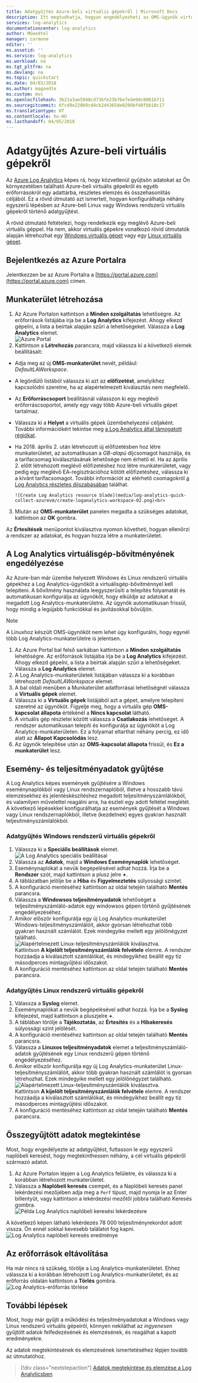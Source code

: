 ```yaml
---
title: Adatgyűjtés Azure-beli virtuális gépekről | Microsoft Docs
description: Itt megtudhatja, hogyan engedélyezheti az OMS-ügynök virtuálisgép-bővítményét, és ezzel az adatok összegyűjtését az Azure-beli virtuális gépekről a Log Analytics segítségével.
services: log-analytics
documentationcenter: log-analytics
author: MGoedtel
manager: carmonm
editor: ''
ms.assetid: ''
ms.service: log-analytics
ms.workload: na
ms.tgt_pltfrm: na
ms.devlang: na
ms.topic: quickstart
ms.date: 04/03/2018
ms.author: magoedte
ms.custom: mvc
ms.openlocfilehash: 3b21a3ae5940cd736fe23b76e7ede9dc0061b711
ms.sourcegitcommit: 6fcd9e220b9cd4cb2d4365de0299bf48fbb18c17
ms.translationtype: HT
ms.contentlocale: hu-HU
ms.lasthandoff: 04/05/2018
---
```

# <a name="collect-data-about-azure-virtual-machines"></a>Adatgyűjtés Azure-beli virtuális gépekről
Az [Azure Log Analytics](log-analytics-overview.md) képes rá, hogy közvetlenül gyűjtsön adatokat az Ön környezetében található Azure-beli virtuális gépekről és egyéb erőforrásokról egy adattárba, részletes elemzés és összehasonlítás céljából.  Ez a rövid útmutató azt ismerteti, hogyan konfigurálhatja néhány egyszerű lépésben az Azure-beli Linux vagy Windows rendszerű virtuális gépekről történő adatgyűjtést.  
 
A rövid útmutató feltételezi, hogy rendelkezik egy meglévő Azure-beli virtuális géppel. Ha nem, akkor virtuális gépekre vonatkozó rövid útmutatók alapján létrehozhat egy [Windows virtuális gépet](../virtual-machines/windows/quick-create-portal.md) vagy egy [Linux virtuális gépet](../virtual-machines/linux/quick-create-cli.md).

## <a name="log-in-to-azure-portal"></a>Bejelentkezés az Azure Portalra
Jelentkezzen be az Azure Portalra a [https://portal.azure.com](https://portal.azure.com) címen. 

## <a name="create-a-workspace"></a>Munkaterület létrehozása
1. Az Azure Portalon kattintson a **Minden szolgáltatás** lehetőségre. Az erőforrások listájába írja be a **Log Analytics** kifejezést. Ahogy elkezd gépelni, a lista a beírtak alapján szűri a lehetőségeket. Válassza a **Log Analytics** elemet.<br> ![Azure Portal](media/log-analytics-quick-collect-azurevm/azure-portal-01.png)<br>  
2. Kattintson a **Létrehozás** parancsra, majd válassza ki a következő elemek beállításait:

  * Adja meg az új **OMS-munkaterület** nevét, például: *DefaultLAWorkspace*. 
  * A legördülő listából válassza ki azt az **előfizetést**, amelyikhez kapcsolódni szeretne, ha az alapértelmezett kiválasztás nem megfelelő.
  * Az **Erőforráscsoport** beállításnál válasszon ki egy meglévő erőforráscsoportot, amely egy vagy több Azure-beli virtuális gépet tartalmaz.  
  * Válassza ki a **Helyet** a virtuális gépek üzembehelyezési céljaként.  További információkért tekintse meg [a Log Analytics által támogatott régiókat](https://azure.microsoft.com/regions/services/).
  * Ha 2018. április 2. után létrehozott új előfizetésben hoz létre munkaterületet, az automatikusan a *GB-alapú* díjcsomagot használja, és a tarifacsomag kiválasztásának lehetősége nem érhető el.  Ha az április 2. előtt létrehozott meglévő előfizetéshez hoz létre munkaterületet, vagy pedig egy meglévő EA-regisztrációhoz kötött előfizetéshez, válassza ki a kívánt tarifacsomagot.  További információt az elérhető csomagokról [a Log Analytics részletes díjszabásában](https://azure.microsoft.com/pricing/details/log-analytics/) találhat.
  
        ![Create Log Analytics resource blade](media/log-analytics-quick-collect-azurevm/create-loganalytics-workspace-02.png)<br>  

3. Miután az **OMS-munkaterület** panelen megadta a szükséges adatokat, kattintson az **OK** gombra.  

Az **Értesítések** menüpontot kiválasztva nyomon követheti, hogyan ellenőrzi a rendszer az adatokat, és hogyan hozza létre a munkaterületet. 

## <a name="enable-the-log-analytics-vm-extension"></a>A Log Analytics virtuálisgép-bővítményének engedélyezése
Az Azure-ban már üzembe helyezett Windows és Linux rendszerű virtuális gépekhez a Log Analytics-ügynököt a virtuálisgép-bővítménnyel kell telepíteni.  A bővítmény használata leegyszerűsíti a telepítés folyamatát és automatikusan konfigurálja az ügynököt, hogy elküldje az adatokat a megadott Log Analytics-munkaterületre. Az ügynök automatikusan frissül, hogy mindig a legújabb funkciókkal és javításokkal bővüljön.

>[!NOTE]
>A Linuxhoz készült OMS-ügynököt nem lehet úgy konfigurálni, hogy egynél több Log Analytics-munkaterületre is jelentsen. 

1. Az Azure Portal bal felső sarkában kattintson a **Minden szolgáltatás** lehetőségre. Az erőforrások listájába írja be a **Log Analytics** kifejezést. Ahogy elkezd gépelni, a lista a beírtak alapján szűri a lehetőségeket. Válassza a **Log Analytics** elemet.
2. A Log Analytics-munkaterületek listájában válassza ki a korábban létrehozott *DefaultLAWorkspace* elemet.
3. A bal oldali menüben a Munkaterület adatforrásai lehetőségnél válassza a **Virtuális gépek** elemet.  
4. Válassza ki a **Virtuális gépek** listájából azt a gépet, amelyre telepíteni szeretné az ügynököt. Figyelje meg, hogy a virtuális gép **OMS-kapcsolat állapota** értékénél a **Nincs kapcsolat** látható.
5. A virtuális gép részletei között válassza a **Csatlakozás** lehetőséget. A rendszer automatikusan telepíti és konfigurálja az ügynököt a Log Analytics-munkaterületen. Ez a folyamat eltarthat néhány percig, ez idő alatt az **Állapot** **Kapcsolódás** lesz.
6. Az ügynök telepítése után az **OMS-kapcsolat állapota** frissül, és **Ez a munkaterület** lesz.

## <a name="collect-event-and-performance-data"></a>Esemény- és teljesítményadatok gyűjtése
A Log Analytics képes események gyűjtésére a Windows eseménynaplókból vagy Linux rendszernaplóból, illetve a hosszabb távú elemzésekhez és jelentéskészítéshez megadott teljesítményszámlálókból, és valamilyen művelettel reagálni arra, ha észleli egy adott feltétel meglétét.  A következő lépésekkel konfigurálhatja az események gyűjtését a Windows vagy Linux rendszernaplókból, illetve (kezdetnek) egyes gyakran használt teljesítményszámlálókból.  

### <a name="data-collection-from-windows-vm"></a>Adatgyűjtés Windows rendszerű virtuális gépekről
1. Válassza ki a **Speciális beállítások** elemet.<br> ![A Log Analytics speciális beállításai](media/log-analytics-quick-collect-azurevm/log-analytics-advanced-settings-01.png)<br> 
3. Válassza az **Adatok**, majd a **Windows Eseménynaplók** lehetőséget.  
4. Eseménynaplókat a nevük begépelésével adhat hozzá.  Írja be a **Rendszer** szót, majd kattintson a plusz jelre **+**.  
5. A táblázatban jelölje be a **Hiba** és **Figyelmeztetés** súlyossági szintet.   
6. A konfiguráció mentéséhez kattintson az oldal tetején található **Mentés** parancsra.
7. Válassza a **Windowsos teljesítményadatok** lehetőséget a teljesítményszámláló-adatok egy windowsos gépen történő gyűjtésének engedélyezéséhez. 
8. Amikor először konfigurálja egy új Log Analytics-munkaterület Windows-teljesítményszámlálóit, akkor gyorsan létrehozhat több gyakran használt számlálót. Ezek mindegyike mellett egy jelölőnégyzet található.<br> ![Alapértelmezett Linux-teljesítményszámlálók kiválasztva](media/log-analytics-quick-collect-azurevm/windows-perfcounters-default.png).<br> Kattintson **A kijelölt teljesítményszámlálók felvétele** elemre.  A rendszer hozzáadja a kiválasztott számlálókat, és mindegyikhez beállít egy tíz másodperces mintagyűjtési időszakot.  
9. A konfiguráció mentéséhez kattintson az oldal tetején található **Mentés** parancsra.

### <a name="data-collection-from-linux-vm"></a>Adatgyűjtés Linux rendszerű virtuális gépekről

1. Válassza a **Syslog** elemet.  
2. Eseménynaplókat a nevük begépelésével adhat hozzá.  Írja be a **Syslog** kifejezést, majd kattintson a pluszjelre **+**.  
3. A táblában törölje a **Tájékoztatás**, az **Értesítés** és a **Hibakeresés** súlyossági szint jelölését. 
4. A konfiguráció mentéséhez kattintson az oldal tetején található **Mentés** parancsra.
5. Válassza a **Linuxos teljesítményadatok** elemet a teljesítményszámláló-adatok gyűjtésének egy Linux rendszerű gépen történő engedélyezéséhez. 
6. Amikor először konfigurálja egy új Log Analytics-munkaterület Linux-teljesítményszámlálóit, akkor több gyakran használt számlálót is gyorsan létrehozhat. Ezek mindegyike mellett egy jelölőnégyzet található.<br> ![Alapértelmezett Linux-teljesítményszámlálók kiválasztva](media/log-analytics-quick-collect-azurevm/linux-perfcounters-default.png).<br> Kattintson **A kijelölt teljesítményszámlálók felvétele** elemre.  A rendszer hozzáadja a kiválasztott számlálókat, és mindegyikhez beállít egy tíz másodperces mintagyűjtési időszakot.  
7. A konfiguráció mentéséhez kattintson az oldal tetején található **Mentés** parancsra.

## <a name="view-data-collected"></a>Összegyűjtött adatok megtekintése
Most, hogy engedélyezte az adatgyűjtést, futtasson le egy egyszerű naplóbeli keresést, hogy megtekinthessen néhány, a cél virtuális gépekről származó adatot.  

1. Az Azure Portalon lépjen a Log Analytics felületre, és válassza ki a korábban létrehozott munkaterületet.
2. Válassza a **Naplóbeli keresés** csempét, és a Naplóbeli keresés panel lekérdezési mezőjében adja meg a `Perf` típust, majd nyomja le az Enter billentyűt, vagy kattintson a lekérdezési mezőtől jobbra található Keresés gombra.<br> ![Példa Log Analytics naplóbeli keresési lekérdezésre](./media/log-analytics-quick-collect-azurevm/log-analytics-portal-perf-query.png)<br> 

A következő képen látható lekérdezés 78 000 teljesítményrekordot adott vissza.  Ön ennél sokkal kevesebb találatot fog kapni.<br> ![Log Analytics naplóbeli keresés eredménye](media/log-analytics-quick-collect-azurevm/log-analytics-search-perf.png)

## <a name="clean-up-resources"></a>Az erőforrások eltávolítása
Ha már nincs rá szükség, törölje a Log Analytics-munkaterületet. Ehhez válassza ki a korábban létrehozott Log Analytics-munkaterületet, és az erőforrás oldalán kattintson a **Törlés** gombra.<br> ![Log Analytics-erőforrás törlése](media/log-analytics-quick-collect-azurevm/log-analytics-portal-delete-resource.png)

## <a name="next-steps"></a>További lépések
Most, hogy már gyűjti a működési és teljesítményadatokat a Windows vagy Linux rendszerű virtuális gépeiről, könnyen nekiláthat az *ingyenesen* gyűjtött adatok felfedezésének és elemzésének, és reagálhat a kapott eredményekre.  

Az adatok megtekintésének és elemzésének ismertetéséhez lépjen tovább az útmutatóhoz.   

> [!div class="nextstepaction"]
> [Adatok megtekintése és elemzése a Log Analyticsben](log-analytics-tutorial-viewdata.md)
